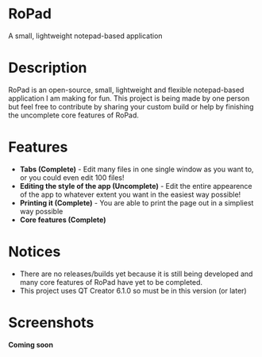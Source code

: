 # RoPad
A small, lightweight notepad-based application
# Description
RoPad is an open-source, small, lightweight and flexible notepad-based application I am making for fun. This project is being made by one person but feel free to contribute by sharing your custom build or help by finishing the uncomplete core features of RoPad.
# Features
* **Tabs (Complete)** - Edit many files in one single window as you want to, or you could even edit 100 files!
* **Editing the style of the app (Uncomplete)** - Edit the entire appearence of the app to whatever extent you want in the easiest way possible!
* **Printing it (Complete)** - You are able to print the page out in a simpliest way possible
* **Core features (Complete)**
# Notices
* There are no releases/builds yet because it is still being developed and many core features of RoPad have yet to be completed.
* This project uses QT Creator 6.1.0 so must be in this version (or later)
# Screenshots
**Coming soon**
